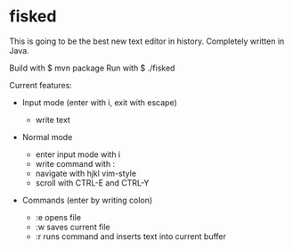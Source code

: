 # fisked
This is going to be the best new text editor in history.
Completely written in Java.

Build with $ mvn package
Run with $ ./fisked

Current features:
* Input mode (enter with i, exit with escape)
  - write text

* Normal mode
  - enter input mode with i
  - write command with :
  - navigate with hjkl vim-style
  - scroll with CTRL-E and CTRL-Y

* Commands (enter by writing colon)
  - :e <file> opens file
  - :w saves current file
  - :r runs command and inserts text into current buffer

